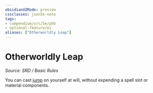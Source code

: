 ```yaml
---
obsidianUIMode: preview
cssclasses: json5e-note
tags:
- compendium/src/5e/phb
- optional-feature/ei
aliases: ["Otherworldly Leap"]
---
```

# Otherworldly Leap
*Source: SRD / Basic Rules* 

You can cast [jump](jump.md) on yourself at will, without expending a spell slot or material components.